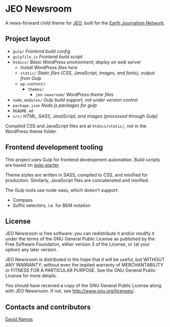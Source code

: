 # JEO Newsroom

A news-forward child theme for [JEO](http://oeco.github.io/jeo/), built for the [Earth Journalism Network](http://earthjournalism.net/).

## Project layout

- `gulp/` _Frontend build config_
- `gulpfile.js` _Frontend build script_
- `htdocs/` _Basic WordPress environment; deploy on web server_
	- _Install WordPress files here_
	- `static/` _Static files (CSS, JavaScript, images, and fonts), output from 	Gulp_
	- `wp-content/`
		- `themes/`
			- `jeo-newsroom/` _WordPress theme files_
- `node_modules/` _Gulp build support, not under version control_
- `package.json` _Node.js packages for gulp_
- `README.md`
- `src/` _HTML, SASS, JavaScript, and images (processed through Gulp)_

Compiled CSS and JavaScript files are at `htdocs/static/`, *not* in the WordPress theme folder.

## Frontend development tooling

This project uses Gulp for frontend development automation. Build scripts are based on [gulp-starter](https://github.com/greypants/gulp-starter).

Theme styles are written in SASS, compiled to CSS, and minified for production. Similarly, JavaScript files are concatenated and minified.

The Gulp tools use node-sass, which doesn’t support:
- Compass
- Suffix selectors, i.e. for BEM notation

## License

JEO Newsroom is free software: you can redistribute it and/or modify
it under the terms of the GNU General Public License as published by
the Free Software Foundation, either version 3 of the License, or
(at your option) any later version.

JEO Newsroom is distributed in the hope that it will be useful,
but WITHOUT ANY WARRANTY; without even the implied warranty of
MERCHANTABILITY or FITNESS FOR A PARTICULAR PURPOSE.  See the
GNU General Public License for more details.

You should have received a copy of the GNU General Public License
along with JEO Newsroom.  If not, see <http://www.gnu.org/licenses/>.

## Contacts and contributors

[David Ramos](http://imaginaryterrain.com/)


